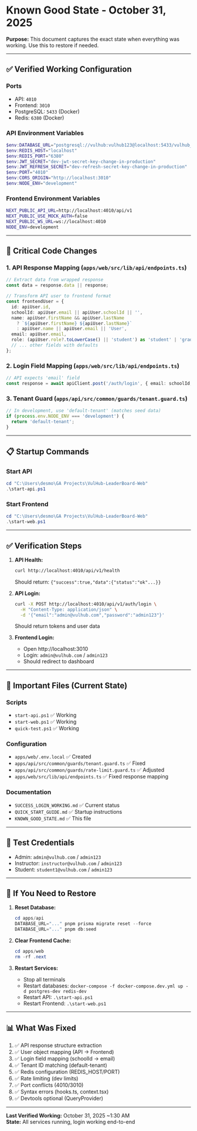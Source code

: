 # Known Good State - October 31, 2025

**Purpose:** This document captures the exact state when everything was working. Use this to restore if needed.

---

## ✅ Verified Working Configuration

### Ports
- API: `4010`
- Frontend: `3010`
- PostgreSQL: `5433` (Docker)
- Redis: `6380` (Docker)

### API Environment Variables
```powershell
$env:DATABASE_URL="postgresql://vulhub:vulhub123@localhost:5433/vulhub_dev?schema=public"
$env:REDIS_HOST="localhost"
$env:REDIS_PORT="6380"
$env:JWT_SECRET="dev-jwt-secret-key-change-in-production"
$env:JWT_REFRESH_SECRET="dev-refresh-secret-key-change-in-production"
$env:PORT="4010"
$env:CORS_ORIGIN="http://localhost:3010"
$env:NODE_ENV="development"
```

### Frontend Environment Variables
```bash
NEXT_PUBLIC_API_URL=http://localhost:4010/api/v1
NEXT_PUBLIC_USE_MOCK_AUTH=false
NEXT_PUBLIC_WS_URL=ws://localhost:4010
NODE_ENV=development
```

---

## 🔑 Critical Code Changes

### 1. API Response Mapping (`apps/web/src/lib/api/endpoints.ts`)
```typescript
// Extract data from wrapped response
const data = response.data || response;

// Transform API user to frontend format
const frontendUser = {
  id: apiUser.id,
  schoolId: apiUser.email || apiUser.schoolId || '',
  name: apiUser.firstName && apiUser.lastName 
    ? `${apiUser.firstName} ${apiUser.lastName}`
    : apiUser.name || apiUser.email || 'User',
  email: apiUser.email,
  role: (apiUser.role?.toLowerCase() || 'student') as 'student' | 'grader' | 'admin',
  // ... other fields with defaults
};
```

### 2. Login Field Mapping (`apps/web/src/lib/api/endpoints.ts`)
```typescript
// API expects 'email' field
const response = await apiClient.post('/auth/login', { email: schoolId, password });
```

### 3. Tenant Guard (`apps/api/src/common/guards/tenant.guard.ts`)
```typescript
// In development, use 'default-tenant' (matches seed data)
if (process.env.NODE_ENV === 'development') {
  return 'default-tenant';
}
```

---

## 📋 Startup Commands

### Start API
```powershell
cd "C:\Users\desmo\GA Projects\VulHub-LeaderBoard-Web"
.\start-api.ps1
```

### Start Frontend
```powershell
cd "C:\Users\desmo\GA Projects\VulHub-LeaderBoard-Web"
.\start-web.ps1
```

---

## ✅ Verification Steps

1. **API Health:**
   ```bash
   curl http://localhost:4010/api/v1/health
   ```
   Should return: `{"success":true,"data":{"status":"ok"...}}`

2. **API Login:**
   ```bash
   curl -X POST http://localhost:4010/api/v1/auth/login \
     -H "Content-Type: application/json" \
     -d '{"email":"admin@vulhub.com","password":"admin123"}'
   ```
   Should return tokens and user data

3. **Frontend Login:**
   - Open http://localhost:3010
   - Login: `admin@vulhub.com` / `admin123`
   - Should redirect to dashboard

---

## 📁 Important Files (Current State)

### Scripts
- `start-api.ps1` ✅ Working
- `start-web.ps1` ✅ Working
- `quick-test.ps1` ✅ Working

### Configuration
- `apps/web/.env.local` ✅ Created
- `apps/api/src/common/guards/tenant.guard.ts` ✅ Fixed
- `apps/api/src/common/guards/rate-limit.guard.ts` ✅ Adjusted
- `apps/web/src/lib/api/endpoints.ts` ✅ Fixed response mapping

### Documentation
- `SUCCESS_LOGIN_WORKING.md` ✅ Current status
- `QUICK_START_GUIDE.md` ✅ Startup instructions
- `KNOWN_GOOD_STATE.md` ✅ This file

---

## 🎯 Test Credentials

- Admin: `admin@vulhub.com` / `admin123`
- Instructor: `instructor@vulhub.com` / `admin123`
- Student: `student1@vulhub.com` / `admin123`

---

## 🔧 If You Need to Restore

1. **Reset Database:**
   ```powershell
   cd apps/api
   DATABASE_URL="..." pnpm prisma migrate reset --force
   DATABASE_URL="..." pnpm db:seed
   ```

2. **Clear Frontend Cache:**
   ```powershell
   cd apps/web
   rm -rf .next
   ```

3. **Restart Services:**
   - Stop all terminals
   - Restart databases: `docker-compose -f docker-compose.dev.yml up -d postgres-dev redis-dev`
   - Restart API: `.\start-api.ps1`
   - Restart Frontend: `.\start-web.ps1`

---

## 📊 What Was Fixed

1. ✅ API response structure extraction
2. ✅ User object mapping (API → Frontend)
3. ✅ Login field mapping (schoolId → email)
4. ✅ Tenant ID matching (default-tenant)
5. ✅ Redis configuration (REDIS_HOST/PORT)
6. ✅ Rate limiting (dev limits)
7. ✅ Port conflicts (4010/3010)
8. ✅ Syntax errors (hooks.ts, context.tsx)
9. ✅ Devtools optional (QueryProvider)

---

**Last Verified Working:** October 31, 2025 ~1:30 AM  
**State:** All services running, login working end-to-end

